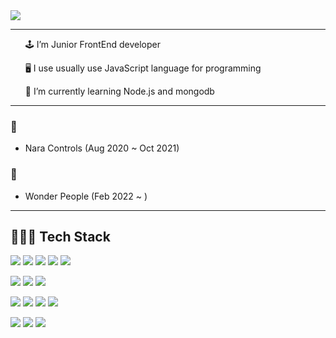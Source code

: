 

<!--
**chocodigo/chocodigo** is a ✨ _special_ ✨ repository because its `README.md` (this file) appears on your GitHub profile.

Here are some ideas to get you started:

- 🔭 I’m currently working on ...
- 🌱 I’m currently learning ...
- 👯 I’m looking to collaborate on ...
- 🤔 I’m looking for help with ...
- 💬 Ask me about ...
- 📫 How to reach me: ...
- 😄 Pronouns: ...
- ⚡ Fun fact: ...
-->

<img src="https://capsule-render.vercel.app/api?type=waving&color=gradient&height=300&section=header&fontSize=90&text=Haerim%20Choi" />

<hr/>


  <ul>
    🕹 I’m Junior FrontEnd developer
  </ul>
  <ul>
    🖥 I use usually use JavaScript language for programming
  </ul>
  <ul>
    🌱 I’m currently learning Node.js and mongodb
  </ul>

<hr/>
<!-- <p class="has-line-data" data-line-start="0" data-line-end="3"><a href="https://github.com/chocodigo"><img src="https://github-readme-streak-stats.herokuapp.com/?user=chocodigo&amp;theme=calm" alt="streak"></a><br>
<a href="https://github.com/chocodigo"><img src="https://github-readme-stats.vercel.app/api?username=chocodigo&amp;show_icons=true&amp;count_private=true&amp;hide=stars&amp;include_all_commits=true&amp;theme=onedark" alt="chocodigo's github stats"></a><br> -->
<!-- <a href="https://github.com/chocodigo"><img src="https://github-readme-stats.vercel.app/api/top-langs/?username=chocodigo&amp;langs_count=8&amp;count_private=true&amp;exclude_repo=IoTSharp,awesome-wiki,InplaceEditBoxLib,awesome-avalonia,gitignore,allive,FinanceDataReader,ookii-dialogs-wpf,use-asset,MessageBox.Avalonia,covid19india-react,twitter-korean-text,git-usage,devil-glitches&amp;layout=compact&amp;theme=onedark" alt="Top Langs"></a></p> -->


### 🔭 
- Nara Controls (Aug 2020 ~ Oct 2021)
### 🔫 
- Wonder People (Feb 2022 ~ )

<hr/>

## 👩🏻‍💻 Tech Stack
<p>
  <img src="https://img.shields.io/badge/C%23-6B03FC?style=for-the-badge&logo=c sharp&logoColor=white"/>
  <img src="https://img.shields.io/badge/Java-007396?style=for-the-badge&logo=java&logoColor=white"/>
  <img src="https://img.shields.io/badge/Javascript-ffb13b?style=for-the-badge&logo=javascript&logoColor=white"/>
  <img src="https://img.shields.io/badge/HTML-E34F26?style=for-the-badge&logo=html5&logoColor=white"/>
  <img src="https://img.shields.io/badge/CSS-1572B6?style=for-the-badge&logo=css3&logoColor=white"/>
</p>
<p>
  <img src="https://img.shields.io/badge/AWS Lambda-E16008?style=for-the-badge&logo=Amazon AWS&logoColor=white"/>
  <img src="https://img.shields.io/badge/Amazon S3-569A31?style=for-the-badge&logo=Amazon S3&logoColor=white"/>
  <img src="https://img.shields.io/badge/Amazon DynamoDB-E16008?style=for-the-badge&logo=Amazon AWS&logoColor=white"/>
</p>
<p>
  <img src="https://img.shields.io/badge/.NET-03A5FC?style=for-the-badge&logo=.net&logoColor=white"/>
  <img src="https://img.shields.io/badge/node.js-%2343853D.svg?style=for-the-badge&logo=node.js&logoColor=white"/>
    <img src="https://img.shields.io/badge/express.js-%23404d59.svg?style=for-the-badge&logo=express&logoColor=white"/>
    <img src="https://img.shields.io/badge/Git-F05032.svg?style=for-the-badge&logo=Git&logoColor=white"/>
</p>
<p>
  <img src="https://img.shields.io/badge/React.js-61DAFB?style=for-the-badge&logo=react&logoColor=white"/>
    <img src="https://img.shields.io/badge/mysql-15008C.svg?style=for-the-badge&logo=mysql&logoColor=white"/>
    <img src="https://img.shields.io/badge/MongoDB-C70458.svg?style=for-the-badge&logo=mongodb&logoColor=white"/>
</p>

